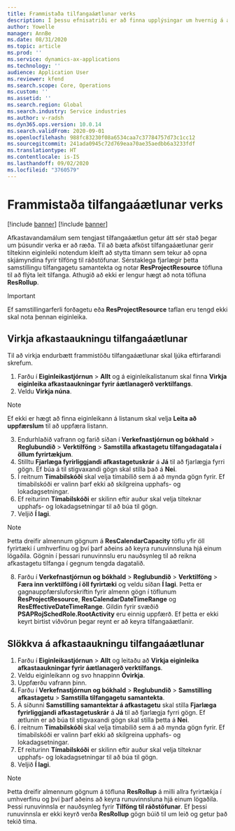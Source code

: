 ```yaml
---
title: Frammistaða tilfangaáætlunar verks
description: Í þessu efnisatriði er að finna upplýsingar um hvernig á að bæta afköst tilfangaáætlunar fyrir mikinn fjölda verkefna.
author: Yowelle
manager: AnnBe
ms.date: 08/31/2020
ms.topic: article
ms.prod: ''
ms.service: dynamics-ax-applications
ms.technology: ''
audience: Application User
ms.reviewer: kfend
ms.search.scope: Core, Operations
ms.custom: ''
ms.assetid: ''
ms.search.region: Global
ms.search.industry: Service industries
ms.author: v-radsh
ms.dyn365.ops.version: 10.0.14
ms.search.validFrom: 2020-09-01
ms.openlocfilehash: 988fc83230f08a6534caa7c37784757d73c1cc12
ms.sourcegitcommit: 241ada0945c72d769eaa70ae35aedbb6a3233fdf
ms.translationtype: HT
ms.contentlocale: is-IS
ms.lasthandoff: 09/02/2020
ms.locfileid: "3760579"
---
```

# <a name="project-resource-scheduling-performance"></a>Frammistaða tilfangaáætlunar verks

[!include [banner](../includes/banner.md)]
[!include [banner](../includes/preview-banner.md)]


Afkastavandamálum sem tengjast tilfangaáætlun getur átt sér stað þegar um þúsundir verka er að ræða. Til að bæta afköst tilfangaáætlunar gerir tiltekinn eiginleiki notendum kleift að stytta tímann sem tekur að opna skjámyndina fyrir tilföng til ráðstöfunar. Sérstaklega fjarlægir þetta samstillingu tilfangagetu samantekta og notar **ResProjectResource** töfluna til að flýta leit tilfanga. Athugið að ekki er lengur hægt að nota töfluna **ResRollup**.

> [!IMPORTANT]
> Ef samstillingarferli forðagetu eða **ResProjectResource** taflan eru tengd ekki skal nota þennan eiginleika.

## <a name="enable-resource-scheduling-performance-enhancement"></a>Virkja afkastaaukningu tilfangaáætlunar
Til að virkja endurbætt frammistöðu tilfangaáætlunar skal ljúka eftirfarandi skrefum.

1. Farðu í **Eiginleikastjórnun** > **Allt** og á eiginleikalistanum skal finna **Virkja eiginleika afkastaaukningar fyrir áætlanagerð verktilfangs**.
2. Veldu **Virkja núna**.

> [!NOTE]
> Ef ekki er hægt að finna eiginleikann á listanum skal velja **Leita að uppfærslum** til að uppfæra listann.

3. Endurhlaðið vafrann og farið síðan í **Verkefnastjórnun og bókhald** > **Reglubundið** > **Verktilföng** > **Samstilla afkastagetu tilfangadagatala í öllum fyrirtækjum**.
4. Stilltu **Fjarlæga fyrirliggjandi afkastagetuskrár** á **Já** til að fjarlægja fyrri gögn. Ef búa á til stigvaxandi gögn skal stilla það á **Nei**.
5. Í reitnum **Tímabilskóði** skal velja tímabilið sem á að mynda gögn fyrir. Ef tímabilskóði er valinn þarf ekki að skilgreina upphafs- og lokadagsetningar.
6. Ef reiturinn **Tímabilskóði** er skilinn eftir auður skal velja tilteknar upphafs- og lokadagsetningar til að búa til gögn.
7. Veljið **Í lagi**.

 > [!NOTE]
 > Þetta dreifir almennum gögnum á **ResCalendarCapacity** töflu yfir öll fyrirtæki í umhverfinu og því þarf aðeins að keyra runuvinnsluna hjá einum lögaðila. Gögnin í þessari runuvinnslu eru nauðsynleg til að reikna afkastagetu tilfanga í gegnum tengda dagatalið.

8. Farðu í **Verkefnastjórnun og bókhald** > **Reglubundið** > **Verktilföng** > **Færa inn verktilföng í öll fyrirtæki** og veldu síðan **Í lagi**. Þetta er gagnauppfærsluforskriftin fyrir almenn gögn í töflunum **ResProjectResource**, **ResCalendarDateTimeRange** og **ResEffectiveDateTimeRange**. Gildin fyrir svæðið **PSAPRojSchedRole.RootActivity** eru einnig uppfærð. Ef þetta er ekki keyrt birtist viðvörun þegar reynt er að keyra tilfangaáætlanir.
 
## <a name="turn-off-resource-scheduling-performance-enhancement"></a>Slökkva á afkastaaukningu tilfangaáætlunar

1. Farðu í **Eiginleikastjórnun** > **Allt** og leitaðu að **Virkja eiginleika afkastaaukningar fyrir áætlanagerð verktilfangs**.
2. Veldu eiginleikann og svo hnappinn **Óvirkja**.
3. Uppfærðu vafrann þinn.
4. Farðu í **Verkefnastjórnun og bókhald** > **Reglubundið** > **Samstilling afkastagetu** > **Samstilla tilfangagetu samantekta**.
5. Á síðunni **Samstilling samantektar á afkastagetu** skal stilla **Fjarlæga fyrirliggjandi afkastagetuskrár** á **Já** til að fjarlægja fyrri gögn. Ef ætlunin er að búa til stigvaxandi gögn skal stilla þetta á **Nei**.
6. Í reitnum **Tímabilskóði** skal velja tímabilið sem á að mynda gögn fyrir. Ef tímabilskóði er valinn þarf ekki að skilgreina upphafs- og lokadagsetningar.
7. Ef reiturinn **Tímabilskóði** er skilinn eftir auður skal velja tilteknar upphafs- og lokadagsetningar til að búa til gögn.
8. Veljið **Í lagi**.

> [!NOTE]
> Þetta dreifir almennum gögnum á töfluna **ResRollup** á milli allra fyrirtækja í umhverfinu og því þarf aðeins að keyra runuvinnsluna hjá einum lögaðila. Þessi runuvinnsla er nauðsynleg fyrir **Tilföng til ráðstöfunar**. Ef þessi runuvinnsla er ekki keyrð verða **ResRollup** gögn búið til um leið og getur það tekið tíma.
